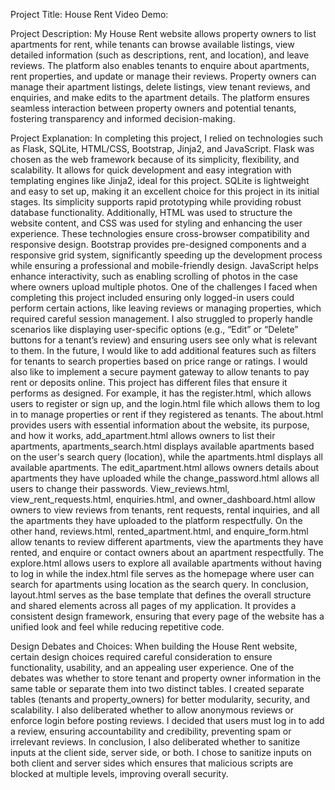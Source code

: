 Project Title: House Rent 
Video Demo: 

Project Description:
My House Rent website allows property owners to list apartments for rent, while tenants can browse available listings, view detailed information (such as descriptions, rent, and location), and leave reviews. The platform also enables tenants to enquire about apartments, rent properties, and update or manage their reviews. Property owners can manage their apartment listings, delete listings, view tenant reviews, and enquiries, and make edits to the apartment details. The platform ensures seamless interaction between property owners and potential tenants, fostering transparency and informed decision-making.

Project Explanation:
In completing this project, I relied on technologies such as Flask, SQLite, HTML/CSS, Bootstrap, Jinja2, and JavaScript. Flask was chosen as the web framework because of its simplicity, flexibility, and scalability. It allows for quick development and easy integration with templating engines like Jinja2, ideal for this project. SQLite is lightweight and easy to set up, making it an excellent choice for this project in its initial stages. Its simplicity supports rapid prototyping while providing robust database functionality. Additionally, HTML was used to structure the website content, and CSS was used for styling and enhancing the user experience. These technologies ensure cross-browser compatibility and responsive design. Bootstrap provides pre-designed components and a responsive grid system, significantly speeding up the development process while ensuring a professional and mobile-friendly design. JavaScript helps enhance interactivity, such as enabling scrolling of photos in the case where owners upload multiple photos. 
One of the challenges I faced when completing this project included ensuring only logged-in users could perform certain actions, like leaving reviews or managing properties, which required careful session management. I also struggled to properly handle scenarios like displaying user-specific options (e.g., “Edit” or “Delete” buttons for a tenant’s review) and ensuring users see only what is relevant to them. In the future, I would like to add additional features such as filters for tenants to search properties based on price range or ratings. I would also like to implement a secure payment gateway to allow tenants to pay rent or deposits online. 
This project has different files that ensure it performs as designed. For example, it has the register.html, which allows users to register or sign up, and the login.html file which allows them to log in to manage properties or rent if they registered as tenants. The about.html provides users with essential information about the website, its purpose, and how it works, add_apartment.html allows owners to list their apartments, apartments_search.html displays available apartments based on the user's search query (location), while the apartments.html displays all available apartments. The edit_apartment.html allows owners details about apartments they have uploaded while the change_password.html allows all users to change their passwords. View_reviews.html, view_rent_requests.html, enquiries.html, and owner_dashboard.html allow owners to view reviews from tenants, rent requests, rental inquiries, and all the apartments they have uploaded to the platform respectfully. On the other hand, reviews.html, rented_apartment.html, and enquire_form.html allow tenants to review different apartments, view the apartments they have rented, and enquire or contact owners about an apartment respectfully. The explore.html allows users to explore all available apartments without having to log in while the index.html file serves as the homepage where user can search for apartments using location as the search query.  In conclusion, layout.html serves as the base template that defines the overall structure and shared elements across all pages of my application. It provides a consistent design framework, ensuring that every page of the website has a unified look and feel while reducing repetitive code.

Design Debates and Choices:
When building the House Rent website, certain design choices required careful consideration to ensure functionality, usability, and an appealing user experience. One of the debates was whether to store tenant and property owner information in the same table or separate them into two distinct tables. I created separate tables (tenants and property_owners) for better modularity, security, and scalability. I also deliberated whether to allow anonymous reviews or enforce login before posting reviews. I decided that users must log in to add a review, ensuring accountability and credibility, preventing spam or irrelevant reviews. In conclusion, I also deliberated whether to sanitize inputs at the client side, server side, or both. I chose to sanitize inputs on both client and server sides which ensures that malicious scripts are blocked at multiple levels, improving overall security.
